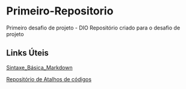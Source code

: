 # Primeiro-Repositorio
Primeiro desafio de projeto - DIO
Repositório criado para o desafio de projeto

## Links Úteis
[Sintaxe_Básica_Markdown](https://www.markdownguide.org/basic-syntax/)

[Repositório de Atalhos de códigos](https://cheatsheets.zip/index.html)
